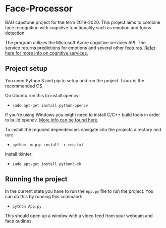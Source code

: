 # Face-Processor
BAU capstone project for the term 2019-2020. This project aims to combine face recognition with cognitive functionality such as emotion and focus detection.    

The program utilizes the Microsoft Azure cognitive services API. The service returns predictions for emotions and several other features. [Refer here for more info on cognitive services.](https://docs.microsoft.com/en-us/azure/cognitive-services/face/index) 

## Project setup
You need Python 3 and pip to setup and run the project. Linux is the recommended OS.

On Ubuntu run this to install opencv:
- `sudo apt-get install python-opencv` 

If you're using Windows you might need to install C/C++ build tools in order to build opencv. [More info can be found here.](https://docs.opencv.org/master/d5/de5/tutorial_py_setup_in_windows.html)

To install the required dependencies navigate into the projects directory and run: 
- `python -m pip install -r req.txt`

Install tkinter:
- `sudo apt-get install python3-tk`

## Running the project
In the current state you have to run the `App.py` file to run the project. You can do this by running this command:
- `python App.py`

This should open up a window with a video feed from your webcam and face outlines.